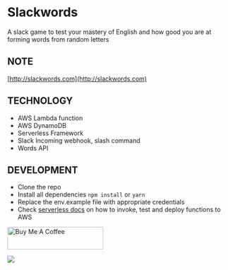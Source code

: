 # Slackwords
A slack game to test your mastery of English and how good you are at forming words from random letters

## NOTE
[http://slackwords.com](http://slackwords.com)

## TECHNOLOGY
- AWS Lambda function
- AWS DynamoDB
- Serverless Framework
- Slack Incoming webhook, slash command
- Words API

## DEVELOPMENT
- Clone the repo
- Install all dependencies `npm install` or `yarn`
- Replace the env.example file with appropriate credentials
- Check [serverless docs](https://serverless.com/framework/docs/providers/aws/cli-reference/) on how to invoke, test and deploy functions to AWS


<a href="https://www.buymeacoffee.com/amkx0Lh" target="_blank"><img src="https://cdn.buymeacoffee.com/buttons/default-orange.png" alt="Buy Me A Coffee" style="height: 51px !important;width: 217px !important;" ></a>

![](https://i.ibb.co/VVrQhMR/Screenshot-2019-10-13-at-22-25-16.png)